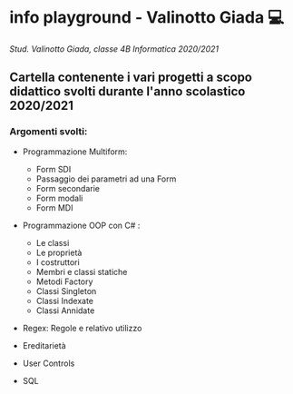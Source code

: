 # info playground - Valinotto Giada :computer:

_Stud. Valinotto Giada, classe 4B Informatica 2020/2021_


## Cartella contenente i vari progetti a scopo didattico svolti durante l'anno scolastico 2020/2021

### Argomenti svolti:

- Programmazione Multiform:
  - Form SDI
  - Passaggio dei parametri ad una Form
  - Form secondarie
  - Form modali
  - Form MDI
  
- Programmazione OOP con C# :
  - Le classi
  - Le proprietà
  - I costruttori
  - Membri e classi statiche
  - Metodi Factory
  - Classi Singleton
  - Classi Indexate 
  - Classi Annidate
  
  
- Regex: Regole e relativo utilizzo

  
- Ereditarietà


- User Controls


- SQL